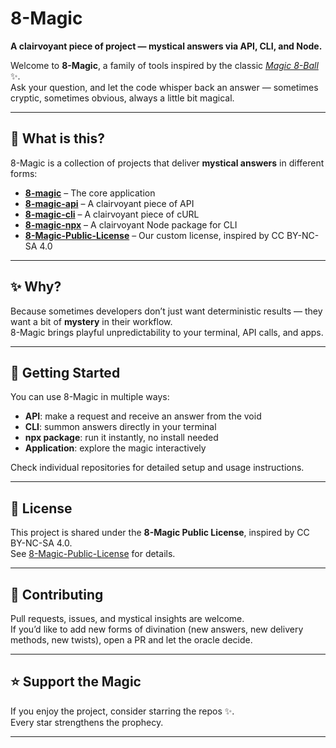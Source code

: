 # 8-Magic

**A clairvoyant piece of project — mystical answers via API, CLI, and Node.**

Welcome to **8-Magic**, a family of tools inspired by the classic [*Magic 8-Ball*](https://en.wikipedia.org/wiki/Magic_8_Ball) ✨.  
Ask your question, and let the code whisper back an answer — sometimes cryptic, sometimes obvious, always a little bit magical.

---

## 🔮 What is this?

8-Magic is a collection of projects that deliver **mystical answers** in different forms:

- **[8-magic](https://github.com/8-Magic/8-magic)** – The core application  
- **[8-magic-api](https://github.com/8-Magic/8-magic-api)** – A clairvoyant piece of API  
- **[8-magic-cli](https://github.com/8-Magic/8-magic-cli)** – A clairvoyant piece of cURL  
- **[8-magic-npx](https://github.com/8-Magic/8-magic-npx)** – A clairvoyant Node package for CLI  
- **[8-Magic-Public-License](https://github.com/8-Magic/8-Magic-Public-License)** – Our custom license, inspired by CC BY-NC-SA 4.0  

---

## ✨ Why?

Because sometimes developers don’t just want deterministic results — they want a bit of **mystery** in their workflow.  
8-Magic brings playful unpredictability to your terminal, API calls, and apps.

---

## 🚀 Getting Started

You can use 8-Magic in multiple ways:

- **API**: make a request and receive an answer from the void  
- **CLI**: summon answers directly in your terminal  
- **npx package**: run it instantly, no install needed  
- **Application**: explore the magic interactively  

Check individual repositories for detailed setup and usage instructions.

---

## 🧙 License

This project is shared under the **8-Magic Public License**, inspired by CC BY-NC-SA 4.0.  
See [8-Magic-Public-License](https://github.com/8-Magic/8-Magic-Public-License) for details.

---

## 🌌 Contributing

Pull requests, issues, and mystical insights are welcome.  
If you’d like to add new forms of divination (new answers, new delivery methods, new twists), open a PR and let the oracle decide.

---

## ⭐ Support the Magic

If you enjoy the project, consider starring the repos ✨.  
Every star strengthens the prophecy.

---
